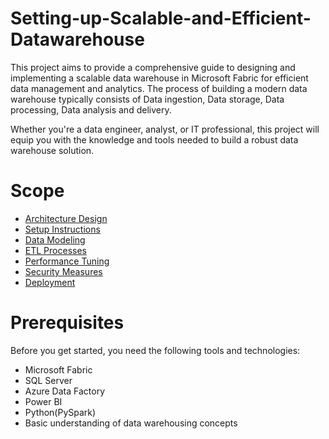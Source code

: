 # Setting-up-Scalable-and-Efficient-Datawarehouse
This project aims to provide a comprehensive guide to designing and implementing a scalable data warehouse in Microsoft Fabric for efficient data management and analytics. The process of building a modern data warehouse typically consists of Data ingestion, Data storage, Data processing, Data analysis and delivery. 

Whether you're a data engineer, analyst, or IT professional, this project will equip you with the knowledge and tools needed to build a robust data warehouse solution.

# Scope
- [Architecture Design](./Architecture_Design.md) 
- [Setup Instructions](./Setup_Instructions.md)
- [Data Modeling](./Data_Modeling.md)
- [ETL Processes](./ETL_Processes.md)
- [Performance Tuning](./Performance_Tuning.md)
- [Security Measures](./Security_Measures.md)
- [Deployment](./Deployment.md)


# Prerequisites
Before you get started, you need the following tools and technologies:

- Microsoft Fabric
- SQL Server
- Azure Data Factory
- Power BI
- Python(PySpark)
- Basic understanding of data warehousing concepts
